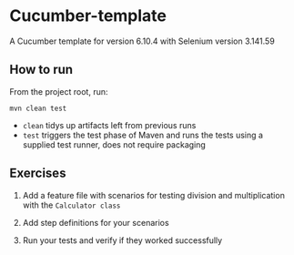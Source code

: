 # Cucumber-template
A Cucumber template for version 6.10.4 with Selenium version 3.141.59

## How to run

From the project root, run:

```
mvn clean test
```

- `clean` tidys up artifacts left from previous runs
- `test` triggers the test phase of Maven and runs the tests using a supplied test runner, does not require packaging

## Exercises

1. Add a feature file with scenarios for testing division and multiplication with the `Calculator class`

2. Add step definitions for your scenarios

3. Run your tests and verify if they worked successfully
